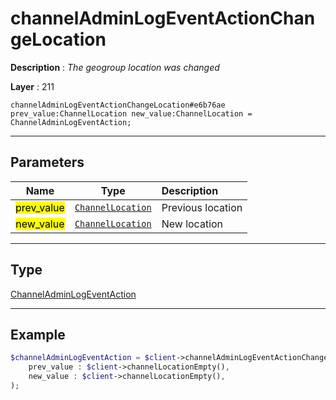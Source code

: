 # channelAdminLogEventActionChangeLocation

**Description** : *The geogroup location was changed*

**Layer** : 211

```tl
channelAdminLogEventActionChangeLocation#e6b76ae prev_value:ChannelLocation new_value:ChannelLocation = ChannelAdminLogEventAction;
```

---

## Parameters

| Name | Type | Description |
| :---: | :---: | :--- |
| <mark>prev_value</mark> | [`ChannelLocation`](type/ChannelLocation) | Previous location |
| <mark>new_value</mark> | [`ChannelLocation`](type/ChannelLocation) | New location |

---

## Type

[ChannelAdminLogEventAction](type/ChannelAdminLogEventAction)

---

## Example

```php
$channelAdminLogEventAction = $client->channelAdminLogEventActionChangeLocation(
	prev_value : $client->channelLocationEmpty(),
	new_value : $client->channelLocationEmpty(),
);
```